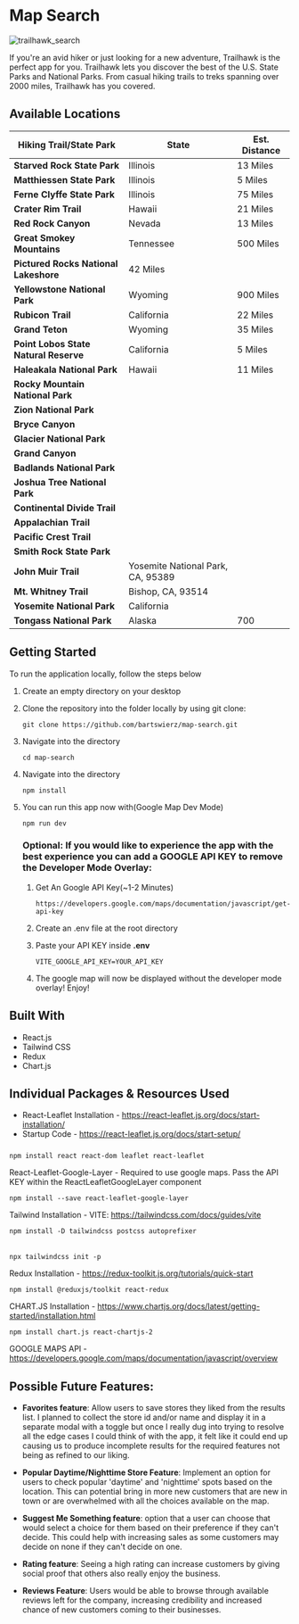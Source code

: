 # Map Search
![trailhawk_search](https://github.com/bartswierz/map-search/assets/100662080/86d2ef19-aaef-4773-9e5e-e27231ae1e12)

If you're an avid hiker or just looking for a new adventure, Trailhawk is the perfect app for you. Trailhawk lets you discover the best of the U.S. State Parks and National Parks. From casual hiking trails to treks spanning over 2000 miles, Trailhawk has you covered.

## Available Locations
Hiking Trail/State Park  | State | Est. Distance
-- | - | -
<strong>Starved Rock State Park</strong> | Illinois | 13 Miles
<strong>Matthiessen State Park</strong> | Illinois | 5 Miles
<strong>Ferne Clyffe State Park</strong> | Illinois | 75 Miles
<strong>Crater Rim Trail</strong> | Hawaii | 21 Miles
<strong>Red Rock Canyon</strong> | Nevada | 13 Miles
<strong>Great Smokey Mountains</strong> | Tennessee | 500 Miles
<strong>Pictured Rocks National Lakeshore</strong> | 42 Miles
<strong>Yellowstone National Park</strong> | Wyoming | 900 Miles
<strong>Rubicon Trail</strong> | California | 22 Miles
<strong>Grand Teton</strong> | Wyoming | 35 Miles
<strong>Point Lobos State Natural Reserve</strong> | California | 5 Miles
<strong>Haleakala National Park</strong> | Hawaii | 11 Miles
<strong>Rocky Mountain National Park</strong> |
<strong>Zion National Park</strong> |
<strong>Bryce Canyon</strong> | 
<strong>Glacier National Park</strong> |
<strong>Grand Canyon</strong> |
<strong>Badlands National Park</strong> | 
<strong>Joshua Tree National Park</strong> |
<strong>Continental Divide Trail</strong> |
<strong>Appalachian Trail</strong> |
<strong>Pacific Crest Trail</strong> |
<strong>Smith Rock State Park </strong> | 
<strong>John Muir Trail</strong> | Yosemite National Park, CA, 95389 
<strong>Mt. Whitney Trail</strong> | Bishop, CA, 93514 
<strong>Yosemite National Park</strong> | California |
<strong>Tongass National Park</strong> | Alaska | 700

## Getting Started

To run the application locally, follow the steps below

1. Create an empty directory on your desktop
2. Clone the repository into the folder locally by using git clone:

       git clone https://github.com/bartswierz/map-search.git

3. Navigate into the directory

       cd map-search

4. Navigate into the directory

       npm install

5. You can run this app now with(Google Map Dev Mode)

       npm run dev

   ### Optional: If you would like to experience the app with the best experience you can add a GOOGLE API KEY to remove the Developer Mode Overlay:

   1. Get An Google API Key(~1-2 Minutes)

          https://developers.google.com/maps/documentation/javascript/get-api-key

   2. Create an .env file at the root directory
   3. Paste your API KEY inside <strong>.env</strong>
   
          VITE_GOOGLE_API_KEY=YOUR_API_KEY

   4. The google map will now be displayed without the developer mode overlay! Enjoy!

## Built With

- React.js
- Tailwind CSS
- Redux
- Chart.js

## Individual Packages & Resources Used

- React-Leaflet Installation - https://react-leaflet.js.org/docs/start-installation/
- Startup Code - https://react-leaflet.js.org/docs/start-setup/

#####
    npm install react react-dom leaflet react-leaflet

React-Leaflet-Google-Layer - Required to use google maps. Pass the API KEY within the ReactLeafletGoogleLayer component

    npm install --save react-leaflet-google-layer

Tailwind Installation - VITE: https://tailwindcss.com/docs/guides/vite

    npm install -D tailwindcss postcss autoprefixer
######    
    npx tailwindcss init -p

Redux Installation - https://redux-toolkit.js.org/tutorials/quick-start

    npm install @reduxjs/toolkit react-redux

CHART.JS Installation - https://www.chartjs.org/docs/latest/getting-started/installation.html

    npm install chart.js react-chartjs-2

GOOGLE MAPS API - https://developers.google.com/maps/documentation/javascript/overview

## Possible Future Features:
- <strong>Favorites feature</strong>: Allow users to save stores they liked from the results list. I planned to collect the store id and/or name and display it in a separate modal with a toggle but once I really dug into trying to resolve all the edge cases I could think of with the app, it felt like it could end up causing us to produce incomplete results for the required features not being as refined to our liking.
      
- <strong>Popular Daytime/Nighttime Store Feature</strong>: Implement an option for users to check popular 'daytime' and 'nighttime' spots based on the location. This can potential bring in more new customers that are new in town or are overwhelmed with all the choices available on the map.
      
- <strong>Suggest Me Something feature</strong>: option that a user can choose that would select a choice for them based on their preference if they can't decide. This could help with increasing sales as some customers may decide on none if they can't decide on one.
    
- <strong>Rating feature</strong>: Seeing a high rating can increase customers by giving social proof that others also really enjoy the business.
    
- <strong>Reviews Feature</strong>: Users would be able to browse through available reviews left for the company, increasing credibility and increased chance of new customers coming to their businesses. 
    
